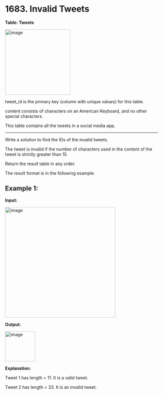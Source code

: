 # 1683. Invalid Tweets

**Table: Tweets**

<img width="215" alt="image" src="https://github.com/user-attachments/assets/782f2e95-82cb-4d8a-9596-a6ef51489396" />

tweet_id is the primary key (column with unique values) for this table.

content consists of characters on an American Keyboard, and no other special characters.

This table contains all the tweets in a social media app.

-------------------------------------------------------------------------------------------------------------------------------------

Write a solution to find the IDs of the invalid tweets. 

The tweet is invalid if the number of characters used in the content of the tweet is strictly greater than 15.

Return the result table in any order.

The result format is in the following example.

 

## Example 1:

**Input:**

<img width="363" alt="image" src="https://github.com/user-attachments/assets/226a3e93-1e12-4190-9a97-185651c8f472" />

**Output:**

<img width="99" alt="image" src="https://github.com/user-attachments/assets/b2e1b619-709d-4443-87cd-41641b3d5ea7" />


**Explanation:**

Tweet 1 has length = 11. It is a valid tweet.

Tweet 2 has length = 33. It is an invalid tweet.
